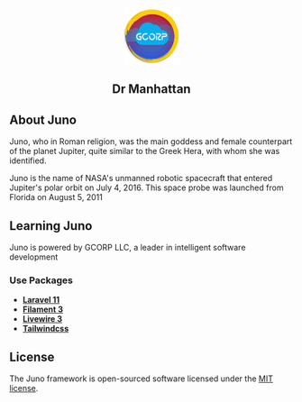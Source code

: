 <p align="center"><a href="https://gcorp.cc" target="_blank">
<img src="./public/favicon.png" width="99" alt="GCORP LLC Logo"></a></p>

<h2 align="center">
Dr Manhattan
</h2>

## About Juno


Juno, who in Roman religion, was the main goddess and female counterpart of the planet Jupiter, quite similar to the Greek Hera, with whom she was identified.

Juno is the name of NASA's unmanned robotic spacecraft that entered Jupiter's polar orbit on July 4, 2016. This space probe was launched from Florida on August 5, 2011

## Learning Juno
Juno is powered by GCORP LLC, a leader in intelligent software development


### Use Packages

- **[Laravel 11](https://laravel.com/)**
- **[Filament 3 ](https://filamentphp.com/)**
- **[Livewire 3 ](https://livewire.laravel.com/)**
- **[Tailwindcss  ](https://tailwindcss.com/)**


## License

The Juno framework is open-sourced software licensed under the [MIT license](https://opensource.org/licenses/MIT).
